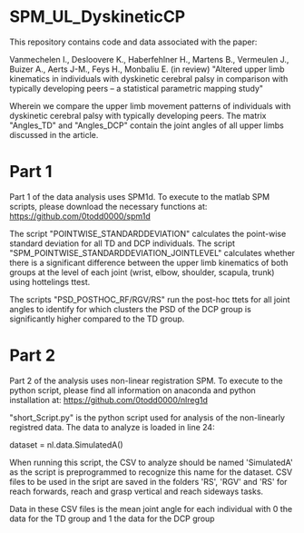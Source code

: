 # SPM_UL_DyskineticCP
This repository contains code and data associated with the paper:

Vanmechelen I., Desloovere K., Haberfehlner H., Martens B., Vermeulen J., Buizer A., Aerts J-M., Feys H., Monbaliu E. (in review)
"Altered upper limb kinematics in individuals with dyskinetic cerebral palsy in comparison with typically developing peers – a statistical parametric mapping study"

Wherein we compare the upper limb movement patterns of individuals with dyskinetic cerebral palsy with typically developing peers.
The matrix "Angles_TD" and "Angles_DCP" contain the joint angles of all upper limbs discussed in the article.

# Part 1 
Part 1 of the data analysis uses SPM1d.
To execute to the matlab SPM scripts, please download the necessary functions at:
https://github.com/0todd0000/spm1d 

The script "POINTWISE_STANDARDDEVIATION" calculates the point-wise standard deviation for all TD and DCP individuals.
The script "SPM_POINTWISE_STANDARDDEVIATION_JOINTLEVEL" calculates whether there is a significant difference between the upper limb kinematics of both groups
at the level of each joint (wrist, elbow, shoulder, scapula, trunk) using hottelings ttest.

The scripts "PSD_POSTHOC_RF/RGV/RS" run the post-hoc ttets for all joint angles to identify for which clusters the PSD of the DCP group is significantly higher
compared to the TD group.

# Part 2
Part 2 of the analysis uses non-linear registration SPM.
To execute to the python script, please find all information on anaconda and python installation at:
https://github.com/0todd0000/nlreg1d

"short_Script.py" is the python script used for analysis of the non-linearly registred data.
The data to analyze is loaded in line 24:

dataset = nl.data.SimulatedA()

When running this script, the CSV to analyze should be named 'SimulatedA' as the script is preprogrammed to recognize this name for the dataset.
CSV files to be used in the sript are saved in the folders 'RS', 'RGV' and 'RS' for reach forwards, reach and grasp vertical and reach sideways tasks.

Data in these CSV files is the mean joint angle for each individual with 0 the data for the TD group and 1 the data for the DCP group


